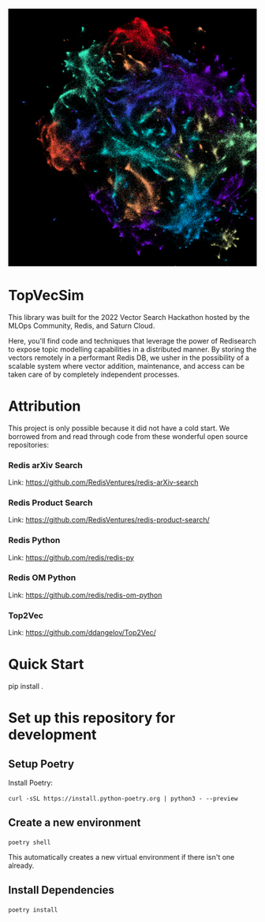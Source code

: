 ![logo](img/topvecsim.png)

# TopVecSim

This library was built for the 2022 Vector Search Hackathon hosted by the MLOps
Community, Redis, and Saturn Cloud.

Here, you'll find code and techniques that leverage the power of Redisearch to expose
topic modelling capabilities in a distributed manner. By storing the vectors remotely
in a performant Redis DB, we usher in the possibility of a scalable system where vector
addition, maintenance, and access can be taken care of by completely independent
processes.


# Attribution

This project is only possible because it did not have a cold start. We borrowed from
and read through code from these wonderful open source repositories:

### Redis arXiv Search

Link: https://github.com/RedisVentures/redis-arXiv-search

### Redis Product Search

Link: https://github.com/RedisVentures/redis-product-search/

### Redis Python

Link: https://github.com/redis/redis-py

### Redis OM Python

Link: https://github.com/redis/redis-om-python

### Top2Vec

Link: https://github.com/ddangelov/Top2Vec/


# Quick Start

pip install .

# Set up this repository for development

## Setup Poetry

Install Poetry:

`curl -sSL https://install.python-poetry.org | python3 - --preview`

## Create a new environment

`poetry shell`

This automatically creates a new virtual environment if there isn't one already.

## Install Dependencies

`poetry install`
